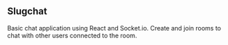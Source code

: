 ## Slugchat
Basic chat application using React and Socket.io. Create and join rooms to chat with other users connected to the room. 



